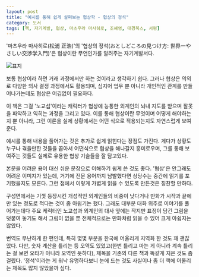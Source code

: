 ```yaml
---
layout: post
title: "예시를 통해 쉽게 살펴보는 협상학 - 협상의 정석"
category: 도서
tags: [책, 자기계발, 협상, 마츠우라 마사히로, 조혜영, 대경북스, 서평]
---
```


'마츠우라 마사히로(松浦 正浩)'의
'협상의 정석(おとしどころの見つけ方: 世界一やさしい交渉学入門)'은
협상이란 무언인가를 알려주는 자기계발서다.

![표지](https://lh3.googleusercontent.com/-3an9nFcAwPLCMmcuqKOgyIvEBjN5Al5C5DLYvN52ceh1vtuaj9yAICzoxLugPDyDYi4F2_U5l4JDg=s480)

보통 협상이라 하면 거래 과정에서만 하는 것이라고 생각하기 쉽다.
그러나 협상은 의외로 다양한 의사 결정 과정에서도 활용되며,
심지어 업무 뿐 아니라 개인적인 관계를 만들어나가는데도 협상은 어김없이 필요하다.

이 책은 그걸 '노교섭'이라는 캐릭터가
협상에 능통한 외계인의 뇌내 지도를 받으며
잘못을 파악하고 익히는 과정을 그리고 있다.
이를 통해 협상이란 무엇이며 어떻게 해야하는지 뿐 아니라,
그런 이론을 실제 상황에서는 어떤 식으로 적용되는지도 자연스럽게 보여준다.

예시를 통해 내용을 풀어가는 것은 추가로 쉽게 읽힌다는 장점도 가진다.
게다가 상황도 누구나 겪을만한 것들을 꼽아서 어떤식으로 협상을 해나갈지 흥미로우며,
그를 통해 보여주는 것들도 실제로 유용한 협상 기술들을 잘 담고있다.

본문을 어려운 용어 대신 쉬운 문장으로 이해하기 쉽게 쓴 것도 좋다.
'협상'은 안그래도 어려운 이미지가 있는데,
거기에 전문 용어까지 남발했다면 상당수는 중간에 읽기를 포기했을지도 모른다.
그런 점에서 이렇게 가볍게 읽을 수 있도록 만든것은 칭찬할 만하다.

구성면에서는 기껏 등장시킨 개성적인 외계인들의 비중이 낮다거나
만화가 시작과 끝에만 있는 정도로 적다는 것이 좀 아쉽기는 했다.
그래도 대부분 대화 위주로 이야기를 풀어가는데다
주요 케릭터인 노교섭과 외계인의 대사 옆에는 작지만 표정이 담긴 그림을 덧붙여 놓기도 해서
그림이 없을 뿐 전체적으로는 만화처럼 읽을 수 있어 크게 아쉽지는 않았다.

번역도 무난하게 한 편인데,
특히 몇몇 부분을 한국에 어울리게 지역화 한 것도 꽤 괜찮았다.
다만, 숫자 계산을 틀리는 등 오역도 있었고(한번 틀리고 마는 게 아니라 계속 틀리는 걸 보면 오타가 아니라 오역인 듯하다),
제목을 기존의 다른 책과 똑같게 지은 것도 좀 걸렸다.
'정석'이라는 게 워낙 유명하다보니 눈에 드는 것도 사실이나
좀 더 책에 어울리는 제목도 많지 않았을까 싶다.
